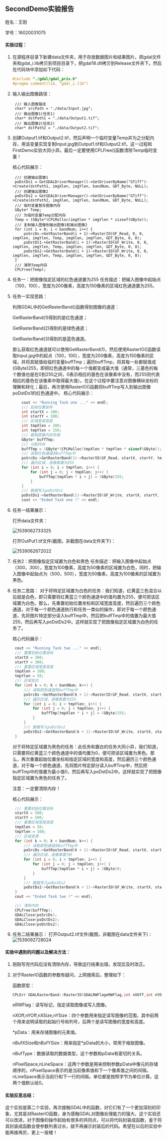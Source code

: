 ## SecondDemo实验报告

姓名：王刚

学号：16020031075

#### 实验过程：

1. 在源程序目录下新建data文件夹，用于存放数据图片和结果图片。把gdal文件夹和gdal_i.lib拷贝到项目目录下，把gdal18.dll拷贝到Release文件夹下。然后在代码块中添加如下代码：

    ```c++
    #include "./gdal/gdal_priv.h"
    #pragma comment(lib, "gdal_i.lib")
    ```

2. 输入输出图像路径：

   ```
   	/// 输入图像路径
   	char* srcPath = "./data/Input.jpg";
   	/// 输出图像1(任务1)
   	char* dstPath1 = "./data/Output1.tif";
   	/// 输出图像2(任务2)
   	char* dstPath2 = "./data/Output2.tif";
   ```

3. 创建Output1.tif和Output2.tif，然后声明一个临时变量Temp并为之分配内存，用该变量实现复制Input.jpg到Output1.tif和Output2.tif。这一过程和FirstDemo实验大同小异。最后一定要使用CPLFree()函数清除Temp临时变量！

   核心代码展示：

   ```
   	/// 创建输出图像1
   	poDstDs1 = GetGDALDriverManager()->GetDriverByName("GTiff")->Create(dstPath1, imgXlen, imgYlen, bandNum, GDT_Byte, NULL);
   	/// 创建输出图像2
   	poDstDs2 = GetGDALDriverManager()->GetDriverByName("GTiff")->Create(dstPath2, imgXlen, imgYlen, bandNum, GDT_Byte, NULL);
   	/// 临时变量暂存图像内存
   	GByte* Temp;
   	/// 为临时变量Temp分配内存
   	Temp = (GByte*)CPLMalloc(imgXlen * imgYlen * sizeof(GByte));
   	/// 复制输入图像到输出图像1和输出图像2
   	for (int i = 0; i < bandNum; i++) {
   		poSrcDs->GetRasterBand(i + 1)->RasterIO(GF_Read, 0, 0, imgXlen, imgYlen, Temp, imgXlen, imgYlen, GDT_Byte, 0, 0);
   		poDstDs1->GetRasterBand(i + 1)->RasterIO(GF_Write, 0, 0, imgXlen, imgYlen, Temp, imgXlen, imgYlen, GDT_Byte, 0, 0);
   		poDstDs2->GetRasterBand(i + 1)->RasterIO(GF_Write, 0, 0, imgXlen, imgYlen, Temp, imgXlen, imgYlen, GDT_Byte, 0, 0);
   	}
   	/// 清除Temp内存
   	CPLFree(Temp);
   ```

4. 任务一：把图像指定区域的红色通道置为255
   任务描述：把输入图像中起始点（100，100），宽度为200像素，高度为150像素的区域红色通道置为255。

5. 任务一实现思路：

    利用GDAL中的GetRasterBand()函数得到图像的通道：

    GetRasterBand(1)得到的是红色通道；

    GetRasterBand(2)得到的是绿色通道；

    GetRasterBand(3)得到的是蓝色通道。

    那么获取红色通道就可以使用GetRasterBand(1)，然后使用RasterIO()函数读取Input.jpg中的起点（100，100），宽度为200像素，高度为150像素的区域，并将其赋值给临时变量buffTmp；遍历buffTmp，将其每一处都赋值成(GByte)255，即把红色通道中的每一个值都变成最大值（通常，三基色的每个数值也是在0到255之间，0表示相应的基色在该像素中没有，而255则代表相应的基色在该像素中取得最大值）。在这个过程中要注意对图像横纵坐标的理解和转化；最后，再次使用RasterIO()函数将buffTmp写入到输出图像poDstDs1的红色通道中。
    核心代码展示：

    ```c++
    	cout << "Running Task one ..." << endl;
    	/// 起始位置坐标
    	int startX = 100;
    	int startY = 100;
    	/// 区域宽度高度
    	int tmpXlen = 200;
    	int tmpYlen = 150;
    	/// 截取图像内存存储
    	GByte* buffTmp;
    	/// 分配内存
    	buffTmp = (GByte*)CPLMalloc(tmpXlen * tmpYlen * sizeof(GByte));
    	/// 读取红色通道到buffTmp中
    	poSrcDs->GetRasterBand(1)->RasterIO(GF_Read, startX, startY, tmpXlen, tmpYlen, buffTmp, tmpXlen, tmpYlen, GDT_Byte, 0, 0);
    	/// 遍历区域，逐像素置为255
    	for (int i = 0; i < tmpYlen; i++) {
    		for (int j = 0; j < tmpXlen; j++) {
    			buffTmp[tmpXlen * i + j] = (GByte)255;
    		}
    	}
    	/// 数据写入poDstDs1
    	poDstDs1->GetRasterBand(1)->RasterIO(GF_Write, startX, startY, tmpXlen, tmpYlen, buffTmp, tmpXlen, tmpYlen, GDT_Byte, 0, 0);
    	cout << "Ended Task one !" << endl;
    ```

6. 任务一结果展示：

   打开data文件夹：

      ![1539062733325](https://github.com/Histra/SecondDemo/blob/master/1539062726091.png)

   打开OutPut1.tif文件(截图，非截图在data文件夹下)：

   ![1539062672022](https://github.com/Histra/SecondDemo/blob/master/1539062672022.png)

7. 任务2：把图像指定区域置为白色和黑色
   任务描述：把输入图像中起始点（300，300），宽度为100像素，高度为50像素的区域置为白色，同时，把输入图像中起始点为（500，500），宽度为50像素，高度为100像素的区域置为黑色。

8. 任务二思路：
   对于将特定区域置为白色的任务：我们知道，红黄蓝三色混合以后就是白色，即只需要将红黄蓝三个颜色通道中的值均置为255，便可把该区域置为白色。那么，先重置初始位置坐标和区域宽度高度，然后遍历三个颜色通道，对于每一个颜色通道执行和任务一类似的操作，即对于每一个颜色通道，先将图片特定部分读入buffTmp中，然后把buffTmp中的值置为最大值255，然后再写入poDstDs2中。这样就实现了把图像指定区域置为白色的任务了。

   核心代码展示：

   ```c++
   	cout << "Running Task two ..." << endl;
   	/// 重置初始位置坐标
   	startX = 300;
   	startY = 300;
   	/// 重置区域宽度高度
   	tmpXlen = 100;
   	tmpYlen = 50;
   	/// 区域变白
   	for (int k = 0; k < bandNum; k++) {
   		/// 读取颜色通道到buffTmp中
   		poSrcDs->GetRasterBand(k + 1)->RasterIO(GF_Read, startX, startY, tmpXlen, tmpYlen, buffTmp, tmpXlen, tmpYlen, GDT_Byte, 0, 0);
   		/// 遍历区域，逐像素置为255
   		for (int i = 0; i < tmpYlen; i++) {
   			for (int j = 0; j < tmpXlen; j++) {
   				buffTmp[tmpXlen * i + j] = (GByte)255;
   			}
   		}
   		/// 数据写入poDstDs2
   		poDstDs2->GetRasterBand(k + 1)->RasterIO(GF_Write, startX, startY, tmpXlen, tmpYlen, buffTmp, tmpXlen, tmpYlen, GDT_Byte, 0, 0);
   	}
   ```

   对于将特定区域置为黑色的任务：此任务和置白的任务大同小异，我们知道，只需要将红黄蓝三个颜色通道中的值均置为0，便可把该区域置为黑色。那么，再次重置起始位置坐标和指定区域的宽度和高度，然后遍历三个颜色通道，对于每一个颜色通道，先将图片特定部分读入buffTmp中，然后把buffTmp中的值置为最小值0，然后再写入poDstDs2中。这样就实现了把图像指定区域置为黑色的任务了。

   注意：一定要清除内存！

   核心代码展示：

   ```c++
   	/// 重置初始位置坐标
   	startX = 500;
   	startY = 500;
   	/// 重置区域宽度高度
   	tmpXlen = 50;
   	tmpYlen = 100;
   	/// 区域变黑
   	for (int k = 0; k < bandNum; k++) {
   		/// 读取颜色通道到buffTmp中
   		poSrcDs->GetRasterBand(k + 1)->RasterIO(GF_Read, startX, startY, tmpXlen, tmpYlen, buffTmp, tmpXlen, tmpYlen, GDT_Byte, 0, 0);
   		/// 遍历区域，逐像素置为0
   		for (int i = 0; i < tmpYlen; i++) {
   			for (int j = 0; j < tmpXlen; j++) {
   				buffTmp[tmpXlen * i + j] = (GByte)0;
   			}
   		}
   		/// 数据写入poDstDs2
   		poDstDs2->GetRasterBand(k + 1)->RasterIO(GF_Write, startX, startY, tmpXlen, tmpYlen, buffTmp, tmpXlen, tmpYlen, GDT_Byte, 0, 0);
   	}
   	cout << "Ended Task two !" << endl;
   
   	/// 清除内存
   	CPLFree(buffTmp);
   	GDALClose(poSrcDs);
   	GDALClose(poDstDs1);
   	GDALClose(poDstDs2);
   ```

9. 任务二结果展示：
   打开Output2.tif文件(截图，非截图在data文件夹下)：![1539092728024](https://github.com/Histra/SecondDemo/blob/master/1539092728024.png)

#### 实验中遇到的问题以及解决方法：

1. 刚刚写完代码后没有清除内存，导致运行结果出错。发现后及时改正。

2. 对于RasterIO函数的参数有疑问，上网搜索后，整理如下：

   函数原型：

   ```c++
   CPLErr GDALRasterBand::RasterIO(GDALRWFlageRWFlag,int nXOff,int nYOff,int nXSize,int nYSize,void *pData,int nBufXSize,int nBufYSize,GDALDataTypeeBufType,int nPixelSpace,int nLineSpace)
   ```

   eRWFlag：读写标记，指定读取图像或写入图像。

   nXOff,nYOff,nXSize,nYSize：四个参数用来指定读写图像的范围，其中前两个用来说明读取的起始行号和列号，后两个是读写图像的宽度和高度。

   *pData：用来存储图像的元素值。

   nBufXSize和nBufYSize：用来指定*pData的大小，常用于缩放图像。

   nBufType：数据读取的数据类型，这个参数和pData有密切的关系。

   nPixelSpace,nLineSpace：这两个参数是用来控制参数pData中像元的存储顺序的，nPixelSpace表示的是当前像素值和下一个像素值之间的间隔，nLineSpace表示当前行和下一行的间隔，单位都是按照字节为单位计算。这两个值默认给0。

#### 实验反思总结：

​	这个实验是第二个实验，再次接触GDAL中的函数，对它们有了一个更加深刻的印象，尤其是对RasterIO函数，身为感触GDAL对图像处理能力的强大。这个实验还可以改进，对于图像的操作起始有很多的共同点，可以将代码封装成函数，鉴于将其封装成函数会使参数列表过长，就不再展示封装后的代码。
​	希望在以后的实验中能再接再厉，更上一层楼！



